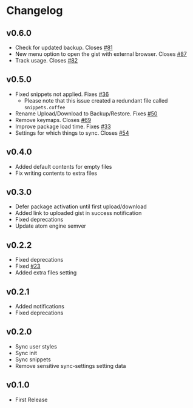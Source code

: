 # Changelog

## v0.6.0
* Check for updated backup. Closes [#81](https://github.com/Hackafe/atom-sync-settings/issues/81)
* New menu option to open the gist with external browser. Closes [#87](https://github.com/Hackafe/atom-sync-settings/issues/87)
* Track usage. Closes [#82](https://github.com/Hackafe/atom-sync-settings/issues/82)

## v0.5.0
* Fixed snippets not applied. Fixes [#36](https://github.com/Hackafe/atom-sync-settings/issues/36)
  * Please note that this issue created a redundant file called `snippets.coffee`
* Rename Upload/Download to Backup/Restore. Fixes [#50](https://github.com/Hackafe/atom-sync-settings/issues/50)
* Remove keymaps. Closes [#69](https://github.com/Hackafe/atom-sync-settings/issues/69)
* Improve package load time. Fixes [#33](https://github.com/Hackafe/atom-sync-settings/issues/33)
* Settings for which things to sync. Closes [#54](https://github.com/Hackafe/atom-sync-settings/issues/54)

## v0.4.0
* Added default contents for empty files
* Fix writing contents to extra files

## v0.3.0
* Defer package activation until first upload/download
* Added link to uploaded gist in success notification
* Fixed deprecations
* Update atom engine semver

## v0.2.2
* Fixed deprecations
* Fixed [#23](https://github.com/Hackafe/atom-sync-settings/issues/23)
* Added extra files setting

## v0.2.1
* Added notifications
* Fixed deprecations

## v0.2.0
* Sync user styles
* Sync init
* Sync snippets
* Remove sensitive sync-settings setting data

## v0.1.0
* First Release
